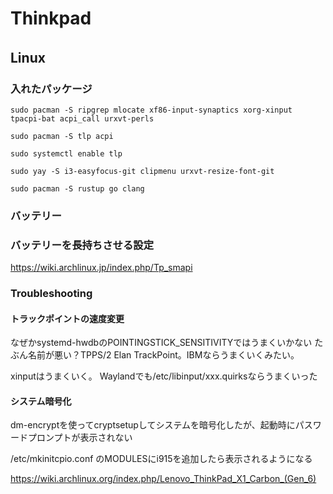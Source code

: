 
# Thinkpad

## Linux　

### 入れたパッケージ

`sudo pacman -S ripgrep mlocate xf86-input-synaptics xorg-xinput tpacpi-bat acpi_call urxvt-perls`

`sudo pacman -S tlp acpi`

`sudo systemctl enable tlp`

`sudo yay -S i3-easyfocus-git clipmenu urxvt-resize-font-git`

`sudo pacman -S rustup go clang`



### バッテリー

### バッテリーを長持ちさせる設定

https://wiki.archlinux.jp/index.php/Tp_smapi


### Troubleshooting

#### トラックポイントの速度変更

なぜかsystemd-hwdbのPOINTINGSTICK_SENSITIVITYではうまくいかない
たぶん名前が悪い？TPPS/2 Elan TrackPoint。IBMならうまくいくみたい。

xinputはうまくいく。
Waylandでも/etc/libinput/xxx.quirksならうまくいった

#### システム暗号化

dm-encryptを使ってcryptsetupしてシステムを暗号化したが、起動時にパスワードプロンプトが表示されない

/etc/mkinitcpio.conf のMODULESにi915を追加したら表示されるようになる 

https://wiki.archlinux.org/index.php/Lenovo_ThinkPad_X1_Carbon_(Gen_6)
